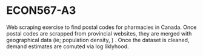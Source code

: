 # ECON567-A3

Web scraping exercise to find postal codes for pharmacies in Canada. Once postal codes are scrapped from provincial websites, they are merged with geographical data (ie; population density, ) . Once the dataset is cleaned, demand estimates are comuted via log liklyhood. 
